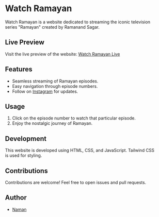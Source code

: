 # Watch Ramayan

Watch Ramayan is a website dedicated to streaming the iconic television series "Ramayan" created by Ramanand Sagar.

## Live Preview

Visit the live preview of the website: [Watch Ramayan Live](https://naman0807.github.io/watch_ramayan/)

## Features

- Seamless streaming of Ramayan episodes.
- Easy navigation through episode numbers.
- Follow on [Instagram](https://www.instagram.com/naman_080) for updates.

## Usage

1. Click on the episode number to watch that particular episode.
2. Enjoy the nostalgic journey of Ramayan.

## Development

This website is developed using HTML, CSS, and JavaScript. Tailwind CSS is used for styling.

## Contributions

Contributions are welcome! Feel free to open issues and pull requests.

## Author

- [Naman](https://github.com/naman0807)
